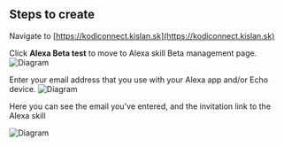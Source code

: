 ## Steps to create

Navigate to [https://kodiconnect.kislan.sk](https://kodiconnect.kislan.sk)

Click **Alexa Beta test** to move to Alexa skill Beta management page.
![Diagram](img/01-devices.png)

Enter your email address that you use with your Alexa app and/or Echo device.
![Diagram](img/02-alexa-email.png)

Here you can see the email you've entered, and the invitation link to the Alexa skill

![Diagram](img/03-alexa-skill-link.png)
